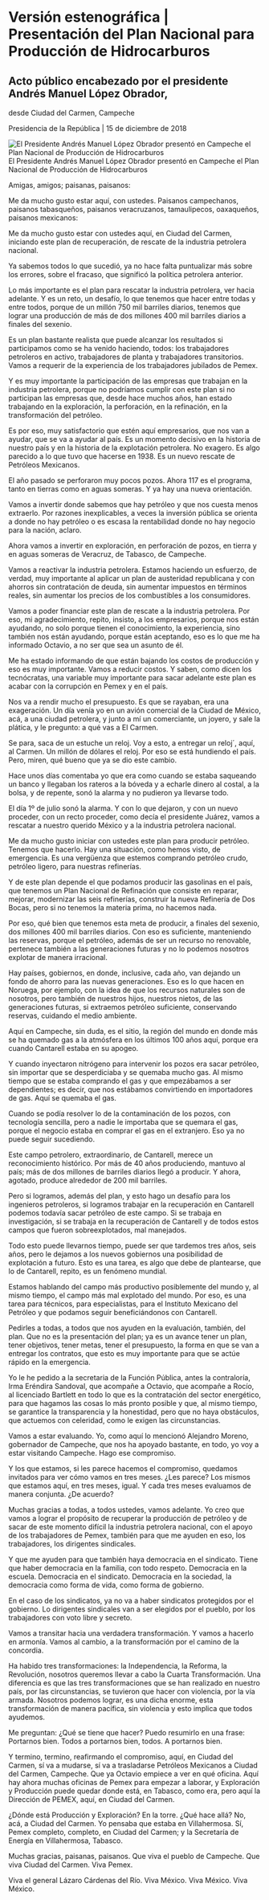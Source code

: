 #  Versión estenográfica | Presentación del Plan Nacional para Producción de Hidrocarburos 

##  Acto público encabezado por el presidente Andrés Manuel López Obrador,
desde Ciudad del Carmen, Campeche

Presidencia de la República | 15 de diciembre de 2018 

![El Presidente Andrés Manuel López Obrador presentó en Campeche el Plan
Nacional de Producción de
Hidrocarburos](https://www.gob.mx/cms/uploads/article/main_image/75499/presentacion_plan_hidrocarburos_151218_01.jpg)
El Presidente Andrés Manuel López Obrador presentó en Campeche el Plan
Nacional de Producción de Hidrocarburos

Amigas, amigos; paisanas, paisanos:

Me da mucho gusto estar aquí, con ustedes. Paisanos campechanos, paisanos
tabasqueños, paisanos veracruzanos, tamaulipecos, oaxaqueños, paisanos
mexicanos:

Me da mucho gusto estar con ustedes aquí, en Ciudad del Carmen, iniciando este
plan de recuperación, de rescate de la industria petrolera nacional.

Ya sabemos todos lo que sucedió, ya no hace falta puntualizar más sobre los
errores, sobre el fracaso, que significó la política petrolera anterior.

Lo más importante es el plan para rescatar la industria petrolera, ver hacia
adelante. Y es un reto, un desafío, lo que tenemos que hacer entre todas y
entre todos, porque de un millón 750 mil barriles diarios, tenemos que lograr
una producción de más de dos millones 400 mil barriles diarios a finales del
sexenio.

Es un plan bastante realista que puede alcanzar los resultados si participamos
como se ha venido haciendo, todos: los trabajadores petroleros en activo,
trabajadores de planta y trabajadores transitorios. Vamos a requerir de la
experiencia de los trabajadores jubilados de Pemex.

Y es muy importante la participación de las empresas que trabajan en la
industria petrolera, porque no podríamos cumplir con este plan si no
participan las empresas que, desde hace muchos años, han estado trabajando en
la exploración, la perforación, en la refinación, en la transformación del
petróleo.

Es por eso, muy satisfactorio que estén aquí empresarios, que nos van a
ayudar, que se va a ayudar al país. Es un momento decisivo en la historia de
nuestro país y en la historia de la explotación petrolera. No exagero. Es algo
parecido a lo que tuvo que hacerse en 1938. Es un nuevo rescate de Petróleos
Mexicanos.

El año pasado se perforaron muy pocos pozos. Ahora 117 es el programa, tanto
en tierras como en aguas someras. Y ya hay una nueva orientación.

Vamos a invertir donde sabemos que hay petróleo y que nos cuesta menos
extraerlo. Por razones inexplicables, a veces la inversión pública se orienta
a donde no hay petróleo o es escasa la rentabilidad donde no hay negocio para
la nación, aclaro.

Ahora vamos a invertir en exploración, en perforación de pozos, en tierra y en
aguas someras de Veracruz, de Tabasco, de Campeche.

Vamos a reactivar la industria petrolera. Estamos haciendo un esfuerzo, de
verdad, muy importante al aplicar un plan de austeridad republicana y con
ahorros sin contratación de deuda, sin aumentar impuestos en términos reales,
sin aumentar los precios de los combustibles a los consumidores.

Vamos a poder financiar este plan de rescate a la industria petrolera. Por
eso, mi agradecimiento, repito, insisto, a los empresarios, porque nos están
ayudando, no solo porque tienen el conocimiento, la experiencia, sino también
nos están ayudando, porque están aceptando, eso es lo que me ha informado
Octavio, a no ser que sea un asunto de él.

Me ha estado informando de que están bajando los costos de producción y eso es
muy importante. Vamos a reducir costos. Y saben, como dicen los tecnócratas,
una variable muy importante para sacar adelante este plan es acabar con la
corrupción en Pemex y en el país.

Nos va a rendir mucho el presupuesto. Es que se rayaban, era una exageración.
Un día venía yo en un avión comercial de la Ciudad de México, acá, a una
ciudad petrolera, y junto a mí un comerciante, un joyero, y sale la plática, y
le pregunto: a qué vas a El Carmen.

Se para, saca de un estuche un reloj. Voy a esto, a entregar un reloj´, aquí,
al Carmen. Un millón de dólares el reloj. Por eso se está hundiendo el país.
Pero, miren, qué bueno que ya se dio este cambio.

Hace unos días comentaba yo que era como cuando se estaba saqueando un banco y
llegaban los rateros a la bóveda y a echarle dinero al costal, a la bolsa, y
de repente, sonó la alarma y no pudieron ya llevarse todo.

El día 1º de julio sonó la alarma. Y con lo que dejaron, y con un nuevo
proceder, con un recto proceder, como decía el presidente Juárez, vamos a
rescatar a nuestro querido México y a la industria petrolera nacional.

Me da mucho gusto iniciar con ustedes este plan para producir petróleo.
Tenemos que hacerlo. Hay una situación, como hemos visto, de emergencia. Es
una vergüenza que estemos comprando petróleo crudo, petróleo ligero, para
nuestras refinerías.

Y de este plan depende el que podamos producir las gasolinas en el país, que
tenemos un Plan Nacional de Refinación que consiste en reparar, mejorar,
modernizar las seis refinerías, construir la nueva Refinería de Dos Bocas,
pero si no tenemos la materia prima, no hacemos nada.

Por eso, qué bien que tenemos esta meta de producir, a finales del sexenio,
dos millones 400 mil barriles diarios. Con eso es suficiente, manteniendo las
reservas, porque el petróleo, además de ser un recurso no renovable, pertenece
también a las generaciones futuras y no lo podemos nosotros explotar de manera
irracional.

Hay países, gobiernos, en donde, inclusive, cada año, van dejando un fondo de
ahorro para las nuevas generaciones. Eso es lo que hacen en Noruega, por
ejemplo, con la idea de que los recursos naturales son de nosotros, pero
también de nuestros hijos, nuestros nietos, de las generaciones futuras, si
extraemos petróleo suficiente, conservando reservas, cuidando el medio
ambiente.

Aquí en Campeche, sin duda, es el sitio, la región del mundo en donde más se
ha quemado gas a la atmósfera en los últimos 100 años aquí, porque era cuando
Cantarell estaba en su apogeo.

Y cuando inyectaron nitrógeno para intervenir los pozos era sacar petróleo,
sin importar que se desperdiciaba y se quemaba mucho gas. Al mismo tiempo que
se estaba comprando el gas y que empezábamos a ser dependientes; es decir, que
nos estábamos convirtiendo en importadores de gas. Aquí se quemaba el gas.

Cuando se podía resolver lo de la contaminación de los pozos, con tecnología
sencilla, pero a nadie le importaba que se quemara el gas, porque el negocio
estaba en comprar el gas en el extranjero. Eso ya no puede seguir sucediendo.

Este campo petrolero, extraordinario, de Cantarell, merece un reconocimiento
histórico. Por más de 40 años produciendo, mantuvo al país; más de dos
millones de barriles diarios llegó a producir. Y ahora, agotado, produce
alrededor de 200 mil barriles.

Pero si logramos, además del plan, y esto hago un desafío para los ingenieros
petroleros, si logramos trabajar en la recuperación en Cantarell podemos
todavía sacar petróleo de este campo. Si se trabaja en investigación, si se
trabaja en la recuperación de Cantarell y de todos estos campos que fueron
sobreexplotados, mal manejados.

Todo esto puede llevarnos tiempo, puede ser que tardemos tres años, seis años,
pero le dejamos a los nuevos gobiernos una posibilidad de explotación a
futuro. Esto es una tarea, es algo que debe de plantearse, que lo de
Cantarell, repito, es un fenómeno mundial.

Estamos hablando del campo más productivo posiblemente del mundo y, al mismo
tiempo, el campo más mal explotado del mundo. Por eso, es una tarea para
técnicos, para especialistas, para el Instituto Mexicano del Petróleo y que
podamos seguir beneficiándonos con Cantarell.

Pedirles a todas, a todos que nos ayuden en la evaluación, también, del plan.
Que no es la presentación del plan; ya es un avance tener un plan, tener
objetivos, tener metas, tener el presupuesto, la forma en que se van a
entregar los contratos, que esto es muy importante para que se actúe rápido en
la emergencia.

Yo le he pedido a la secretaria de la Función Pública, antes la contraloría,
Irma Eréndira Sandoval, que acompañe a Octavio, que acompañe a Rocío, al
licenciado Bartlett en todo lo que es la contratación del sector energético,
para que hagamos las cosas lo más pronto posible y que, al mismo tiempo, se
garantice la transparencia y la honestidad, pero que no haya obstáculos, que
actuemos con celeridad, como le exigen las circunstancias.

Vamos a estar evaluando. Yo, como aquí lo mencionó Alejandro Moreno,
gobernador de Campeche, que nos ha apoyado bastante, en todo, yo voy a estar
visitando Campeche. Hago ese compromiso.

Y los que estamos, si les parece hacemos el compromiso, quedamos invitados
para ver cómo vamos en tres meses. ¿Les parece? Los mismos que estamos aquí,
en tres meses, igual. Y cada tres meses evaluamos de manera conjunta. ¿De
acuerdo?

Muchas gracias a todas, a todos ustedes, vamos adelante. Yo creo que vamos a
lograr el propósito de recuperar la producción de petróleo y de sacar de este
momento difícil la industria petrolera nacional, con el apoyo de los
trabajadores de Pemex, también para que me ayuden en eso, los trabajadores,
los dirigentes sindicales.

Y que me ayuden para que también haya democracia en el sindicato. Tiene que
haber democracia en la familia, con todo respeto. Democracia en la escuela.
Democracia en el sindicato. Democracia en la sociedad, la democracia como
forma de vida, como forma de gobierno.

En el caso de los sindicatos, ya no va a haber sindicatos protegidos por el
gobierno. Lo dirigentes sindicales van a ser elegidos por el pueblo, por los
trabajadores con voto libre y secreto.

Vamos a transitar hacia una verdadera transformación. Y vamos a hacerlo en
armonía. Vamos al cambio, a la transformación por el camino de la concordia.

Ha habido tres transformaciones: la Independencia, la Reforma, la Revolución,
nosotros queremos llevar a cabo la Cuarta Transformación. Una diferencia es
que las tres transformaciones que se han realizado en nuestro país, por las
circunstancias, se tuvieron que hacer con violencia, por la vía armada.
Nosotros podemos lograr, es una dicha enorme, esta transformación de manera
pacífica, sin violencia y esto implica que todos ayudemos.

Me preguntan: ¿Qué se tiene que hacer? Puedo resumirlo en una frase: Portarnos
bien. Todos a portarnos bien, todos. A portarnos bien.

Y termino, termino, reafirmando el compromiso, aquí, en Ciudad del Carmen, sí
va a mudarse, sí va a trasladarse Petróleos Mexicanos a Ciudad del Carmen,
Campeche. Que ya Octavio empiece a ver en qué oficina. Aquí hay ahora muchas
oficinas de Pemex para empezar a laborar, y Exploración y Producción puede
quedar donde está, en Tabasco, como era, pero aquí la Dirección de PEMEX,
aquí, en Ciudad del Carmen.

¿Dónde está Producción y Exploración? En la torre. ¿Qué hace allá? No, acá, a
Ciudad del Carmen. Yo pensaba que estaba en Villahermosa. Sí, Pemex completo,
completo, en Ciudad del Carmen; y la Secretaría de Energía en Villahermosa,
Tabasco.

Muchas gracias, paisanas, paisanos. Que viva el pueblo de Campeche. Que viva
Ciudad del Carmen. Viva Pemex.

Viva el general Lázaro Cárdenas del Río. Viva México. Viva México. Viva
México.

